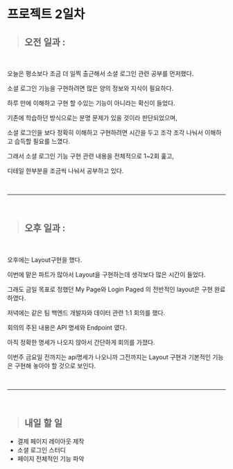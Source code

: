 # 프로젝트 2일차

> ## 오전 일과 :

<br/>

오늘은 평소보다 조금 더 일찍 출근해서 소셜 로그인 관련 공부를 먼저했다.

소셜 로그인 기능을 구현하려면 많은 양의 정보와 지식이 필요하다.

하루 만에 이해하고 구현 할 수있는 기능이 아니라는 확신이 들었다.

기존에 학습하던 방식으로는 분명 문제가 있을 것이라 판단되었으며,

소셜 로그인을 보다 정확히 이해하고 구현하려면 시간을 두고 조각 조각 나눠서 이해하고 습득할 필요를 느꼈다.

그래서 소셜 로그인 기능 구현 관련 내용을 전체적으로 1~2회 훑고,

디테일 한부분을 조금씩 나눠서 공부하고 있다.

<br/>

---

<br/>

> ## 오후 일과 :

<br/>

오후에는 Layout구현을 했다.

이번에 맡은 파트가 많아서 Layout을 구현하는데 생각보다 많은 시간이 들었다.

그래도 금일 목표로 정했던 My Page와 Login Paged 의 전반적인 layout은 구현 완료하였다.

저녁에는 같은 팀 백엔드 개발자와 데이터 관련 1:1 회의를 했다.

회의의 주된 내용은 API 명세와 Endpoint 였다.

아직 정확한 명세가 나오지 않아서 간단하게 회의를 가졌다.

이번주 금요일 전까지는 api명세가 나오니까 그전까지는 Layout 구현과 기본적인 기능은 구현해 놓아야 할 것으로 보인다.

<br/>

---

<br/>

> ## 내일 할 일

- 결제 페이지 레이아웃 제작
- 소셜 로그인 스터디
- 페이지 전체적인 기능 파악
